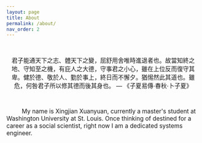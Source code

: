 ```yaml
---
layout: page
title: About
permalink: /about/
nav_order: 2
---
```


<br />

<p style="text-align:center; font-size:110%;">
君子能通天下之志、體天下之變，屈舒用舍唯時進退者也。故當知終之地、守知至之機，有庇人之大德，守事君之小心，雖在上位反而復守其卑。健於德、敬於人、勤於事上，終日而不懈夕。猶惕然此其道也。雖危，何咎君子所以修其德而後其身也。 &mdash; 《子夏易傳·春秋·卜子夏》
</p>

<br />

<p style="text-indent:40px; font-size:110%;">
    My name is Xingjian Xuanyuan, currently a master's student at Washington University at St. Louis. Once thinking of destined for a career as a social scientist, right now I am a dedicated systems engineer.
</p>